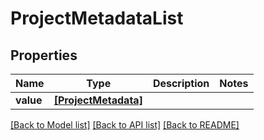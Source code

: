 # ProjectMetadataList


## Properties
Name | Type | Description | Notes
------------ | ------------- | ------------- | -------------
**value** | [**[ProjectMetadata]**](ProjectMetadata.md) |  | 

[[Back to Model list]](../README.md#documentation-for-models) [[Back to API list]](../README.md#documentation-for-api-endpoints) [[Back to README]](../README.md)


